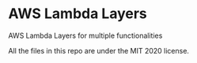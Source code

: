 # AWS Lambda Layers

AWS Lambda Layers for multiple functionalities

All the files in this repo are under the MIT 2020 license.